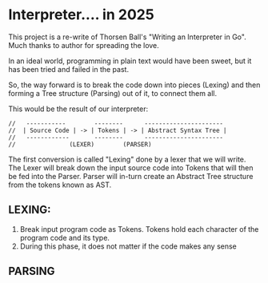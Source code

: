 # Interpreter.... in 2025

This project is a re-write of Thorsen Ball's "Writing an Interpreter in Go". Much thanks to author for spreading the love.

In an ideal world, programming in plain text would have been sweet, but it has been tried and failed in the past.

So, the way forward is to break the code down into pieces (Lexing) and then forming a Tree structure (Parsing) out of it, to connect them all.  

This would be the result of our interpreter:

```
//   -----------        --------      ----------------------
//  | Source Code | -> | Tokens | -> | Abstract Syntax Tree |
//   ------------       --------      ----------------------
//	             (LEXER)        (PARSER)
```

The first conversion is called "Lexing" done by a lexer that we will write. The Lexer will break down the input source code into Tokens that will then be fed into the Parser.
Parser will in-turn create an Abstract Tree structure from the tokens known as AST.



## LEXING:
1) Break input program code as Tokens. Tokens hold each character of the program code and its type.
2) During this phase, it does not matter if the code makes any sense

## PARSING
